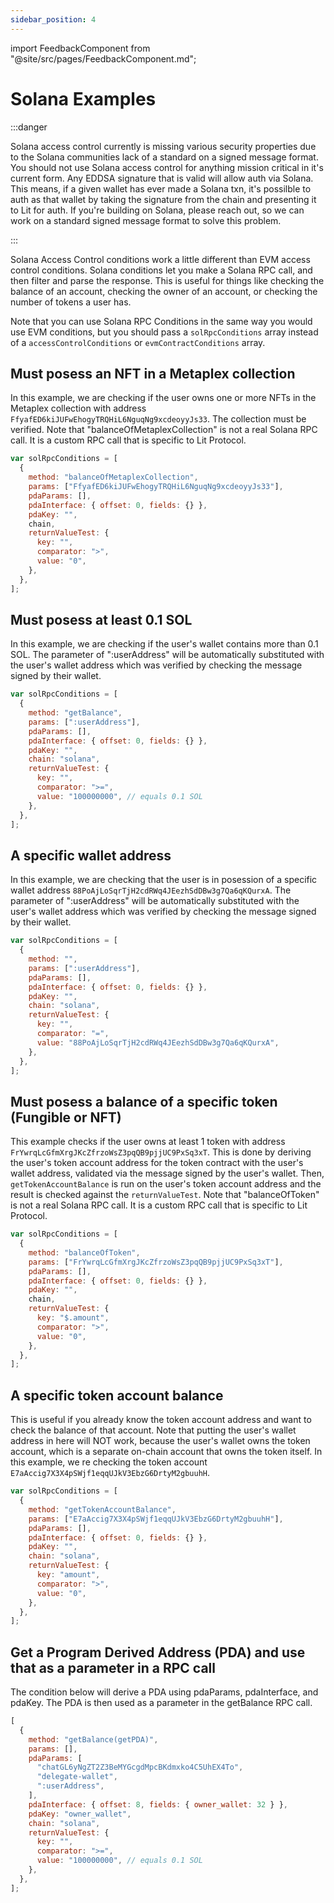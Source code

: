 ```yaml
---
sidebar_position: 4
---
```


import FeedbackComponent from "@site/src/pages/FeedbackComponent.md";

# Solana Examples

:::danger

Solana access control currently is missing various security properties due to the Solana communities lack of a standard on a signed message format.  You should not use Solana access control for anything mission critical in it's current form.  Any EDDSA signature that is valid will allow auth via Solana.  This means, if a given wallet has ever made a Solana txn, it's possilble to auth as that wallet by taking the signature from the chain and presenting it to Lit for auth.  If you're building on Solana, please reach out, so we can work on a standard signed message format to solve this problem.

:::

Solana Access Control conditions work a little different than EVM access control conditions. Solana conditions let you make a Solana RPC call, and then filter and parse the response. This is useful for things like checking the balance of an account, checking the owner of an account, or checking the number of tokens a user has.

Note that you can use Solana RPC Conditions in the same way you would use EVM conditions, but you should pass a `solRpcConditions` array instead of a `accessControlConditions` or `evmContractConditions` array.

## Must posess an NFT in a Metaplex collection

In this example, we are checking if the user owns one or more NFTs in the Metaplex collection with address `FfyafED6kiJUFwEhogyTRQHiL6NguqNg9xcdeoyyJs33`. The collection must be verified. Note that "balanceOfMetaplexCollection" is not a real Solana RPC call. It is a custom RPC call that is specific to Lit Protocol.

```js
var solRpcConditions = [
  {
    method: "balanceOfMetaplexCollection",
    params: ["FfyafED6kiJUFwEhogyTRQHiL6NguqNg9xcdeoyyJs33"],
    pdaParams: [],
    pdaInterface: { offset: 0, fields: {} },
    pdaKey: "",
    chain,
    returnValueTest: {
      key: "",
      comparator: ">",
      value: "0",
    },
  },
];
```

## Must posess at least 0.1 SOL

In this example, we are checking if the user's wallet contains more than 0.1 SOL. The parameter of ":userAddress" will be automatically substituted with the user's wallet address which was verified by checking the message signed by their wallet.

```js
var solRpcConditions = [
  {
    method: "getBalance",
    params: [":userAddress"],
    pdaParams: [],
    pdaInterface: { offset: 0, fields: {} },
    pdaKey: "",
    chain: "solana",
    returnValueTest: {
      key: "",
      comparator: ">=",
      value: "100000000", // equals 0.1 SOL
    },
  },
];
```

## A specific wallet address

In this example, we are checking that the user is in posession of a specific wallet address `88PoAjLoSqrTjH2cdRWq4JEezhSdDBw3g7Qa6qKQurxA`. The parameter of ":userAddress" will be automatically substituted with the user's wallet address which was verified by checking the message signed by their wallet.

```js
var solRpcConditions = [
  {
    method: "",
    params: [":userAddress"],
    pdaParams: [],
    pdaInterface: { offset: 0, fields: {} },
    pdaKey: "",
    chain: "solana",
    returnValueTest: {
      key: "",
      comparator: "=",
      value: "88PoAjLoSqrTjH2cdRWq4JEezhSdDBw3g7Qa6qKQurxA",
    },
  },
];
```

## Must posess a balance of a specific token (Fungible or NFT)

This example checks if the user owns at least 1 token with address `FrYwrqLcGfmXrgJKcZfrzoWsZ3pqQB9pjjUC9PxSq3xT`. This is done by deriving the user's token account address for the token contract with the user's wallet address, validated via the message signed by the user's wallet. Then, `getTokenAccountBalance` is run on the user's token account address and the result is checked against the `returnValueTest`. Note that "balanceOfToken" is not a real Solana RPC call. It is a custom RPC call that is specific to Lit Protocol.

```js
var solRpcConditions = [
  {
    method: "balanceOfToken",
    params: ["FrYwrqLcGfmXrgJKcZfrzoWsZ3pqQB9pjjUC9PxSq3xT"],
    pdaParams: [],
    pdaInterface: { offset: 0, fields: {} },
    pdaKey: "",
    chain,
    returnValueTest: {
      key: "$.amount",
      comparator: ">",
      value: "0",
    },
  },
];
```

## A specific token account balance

This is useful if you already know the token account address and want to check the balance of that account. Note that putting the user's wallet address in here will NOT work, because the user's wallet owns the token account, which is a separate on-chain account that owns the token itself. In this example, we re checking the token account `E7aAccig7X3X4pSWjf1eqqUJkV3EbzG6DrtyM2gbuuhH`.

```js
var solRpcConditions = [
  {
    method: "getTokenAccountBalance",
    params: ["E7aAccig7X3X4pSWjf1eqqUJkV3EbzG6DrtyM2gbuuhH"],
    pdaParams: [],
    pdaInterface: { offset: 0, fields: {} },
    pdaKey: "",
    chain: "solana",
    returnValueTest: {
      key: "amount",
      comparator: ">",
      value: "0",
    },
  },
];
```

## Get a Program Derived Address (PDA) and use that as a parameter in a RPC call

The condition below will derive a PDA using pdaParams, pdaInterface, and pdaKey. The PDA is then used as a parameter in the getBalance RPC call.

```js
[
  {
    method: "getBalance(getPDA)",
    params: [],
    pdaParams: [
      "chatGL6yNgZT2Z3BeMYGcgdMpcBKdmxko4C5UhEX4To",
      "delegate-wallet",
      ":userAddress",
    ],
    pdaInterface: { offset: 8, fields: { owner_wallet: 32 } },
    pdaKey: "owner_wallet",
    chain: "solana",
    returnValueTest: {
      key: "",
      comparator: ">=",
      value: "100000000", // equals 0.1 SOL
    },
  },
];
```

<FeedbackComponent/>
